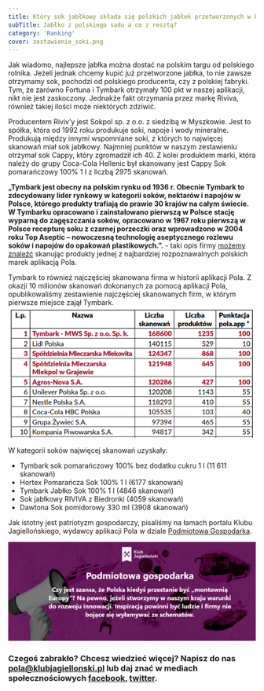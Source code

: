 ```yaml
---
title: Który sok jabłkowy składa się polskich jabłek przetworzonych w Polsce?
subTitle: Jabłko z polskiego sadu a co z resztą?
category: 'Ranking'
cover: zestawienie_soki.png
---
```


Jak wiadomo, najlepsze jabłka można dostać na polskim targu od polskiego rolnika. Jeżeli jednak chcemy kupić już przetworzone jabłka, to nie zawsze otrzymamy sok, pochodzi od polskiego producenta, czy z polskiej fabryki. Tym, że zarówno Fortuna i Tymbark otrzymały 100 pkt w naszej aplikacji, nikt nie jest zaskoczony. Jednakże fakt otrzymania przez markę Riviva, również takiej ilości może niektórych zdziwić.

Producentem Riviv’y jest Sokpol sp. z o.o. z siedzibą w Myszkowie. Jest to spółka, która od 1992 roku produkuje soki, napoje i wody mineralne. Produkują między innymi wspomniane soki, z których to najwięcej skanowań miał sok jabłkowy. Najmniej punktów w naszym zestawieniu otrzymał sok Cappy, który zgromadził ich 40. Z kolei produktem marki, która należy do grupy Coca-Cola Hellenic był skanowany jest Cappy Sok pomarańczowy 100% 1 l z liczbą 2975 skanowań.

**„Tymbark jest obecny na polskim rynku od 1936 r. Obecnie Tymbark to zdecydowany lider rynkowy w kategorii soków, nektarów i napojów w Polsce, którego produkty trafiają do prawie 30 krajów na całym świecie. W Tymbarku opracowano i zainstalowano pierwszą w Polsce stację wyparną do zagęszczania soków, opracowano w 1967 roku pierwszą w Polsce recepturę soku z czarnej porzeczki oraz wprowadzono w 2004 roku Top Aseptic – nowoczesną technologię aseptycznego rozlewu soków i napojów do opakowań plastikowych.”.** - taki opis firmy [możemy znaleźć](https://www.pola-app.pl/) skanując produkty jednej z najbardziej rozpoznawalnych polskich marek aplikacją Pola.

Tymbark to również najczęściej skanowana firma w historii aplikacji Pola. Z okazji 10 milionów skanowań dokonanych za pomocą aplikacji Pola, opublikowaliśmy zestawienie najczęściej skanowanych firm, w którym pierwsze miejsce zajął Tymbark.
![](ranking.PNG)

W kategorii soków najwięcej skanowań uzyskały:

- Tymbark sok pomarańczowy 100% bez dodatku cukru 1 l (11 611 skanowań)
- Hortex Pomarańcza Sok 100% 1 l (6177 skanowań)
- Tymbark Jabłko Sok 100% 1 l (4846 skanowań)
- Sok jabłkowy RIVIVA z Biedronki (4059 skanowań)
- Dawtona Sok pomidorowy 330 ml (3908 skanowań)

Jak istotny jest patriotyzm gospodarczy, pisaliśmy na łamach portalu Klubu Jagiellońskiego, wydawcy aplikacji Pola w dziale [Podmiotowa Gospodarka](https://klubjagiellonski.pl/2018/08/07/patriotyzm-konsumencki-na-powaznie-aplikacja-pola-startuje-ze-znakiem-towarowym/).

![](PG.PNG)

### Czegoś zabrakło? Chcesz wiedzieć więcej? Napisz do nas **pola@klubjagiellonski.pl** lub daj znać w mediach społecznościowych [facebook](https://www.facebook.com/app.pola), [twitter](https://twitter.com/pola_app).
